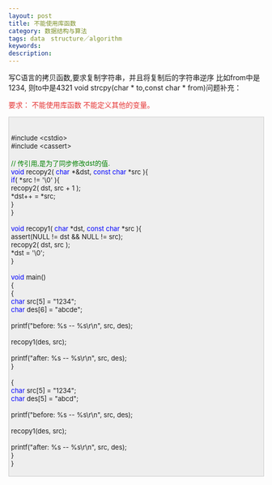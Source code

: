 ```yaml
---
layout: post
title: 不能使用库函数
category: 数据结构与算法
tags: data　structure／algorithm
keywords: 
description: 
---
```


<div>

<span
style="line-height:23px;background-color:#ffffff;font-family:simsun;">
</span>
写C语言的拷贝函数,要求复制字符串，并且将复制后的字符串逆序
比如from中是1234, 则to中是4321 void strcpy(char \* to,const char \*
from)问题补充：

<span style="color:#e53333;">要求： 不能使用库函数
不能定义其他的变量。</span>

</div>

<div
style="border-bottom:#cccccc 1px solid;border-left:#cccccc 1px solid;padding-bottom:4px;background-color:#eeeeee;padding-left:4px;width:98%;padding-right:5px;font-size:13px;word-break:break-all;border-top:#cccccc 1px solid;border-right:#cccccc 1px solid;padding-top:4px;">

\
 \#include \<cstdio\>\
 \#include \<cassert\>\
\
 <span style="color:#008000;">//</span><span
style="color:#008000;"> 传引用,是为了同步修改dst的值.</span><span
style="color:#008000;">\
 </span><span style="color:#0000ff;">void</span> recopy2( <span
style="color:#0000ff;">char</span> \*&dst, <span
style="color:#0000ff;">const</span> <span
style="color:#0000ff;">char</span> \*src ){\
     <span style="color:#0000ff;">if</span>( \*src != '\\0' ){\
         recopy2( dst, src + 1 );\
         \*dst++ = \*src;\
     }\
 }\
\
 <span style="color:#0000ff;">void</span> recopy1( <span
style="color:#0000ff;">char</span> \*dst, <span
style="color:#0000ff;">const</span> <span
style="color:#0000ff;">char</span> \*src ){\
     assert(NULL != dst && NULL != src);\
     recopy2( dst, src );\
     \*dst = '\\0';\
 }\
\
 <span style="color:#0000ff;">void</span> main()\
 {\
     {\
         <span style="color:#0000ff;">char</span> src[5] = "1234";\
         <span style="color:#0000ff;">char</span> des[6] = "abcde";\
\
         printf("before: %s -- %s\\r\\n", src, des);\
\
         recopy1(des, src);\
\
         printf("after:  %s -- %s\\r\\n", src, des);\
     }\
\
     {\
         <span style="color:#0000ff;">char</span> src[5] = "1234";\
         <span style="color:#0000ff;">char</span> des[5] = "abcd";\
\
         printf("before: %s -- %s\\r\\n", src, des);\
\
         recopy1(des, src);\
\
         printf("after:  %s -- %s\\r\\n", src, des);\
     }\
 }

</div>








